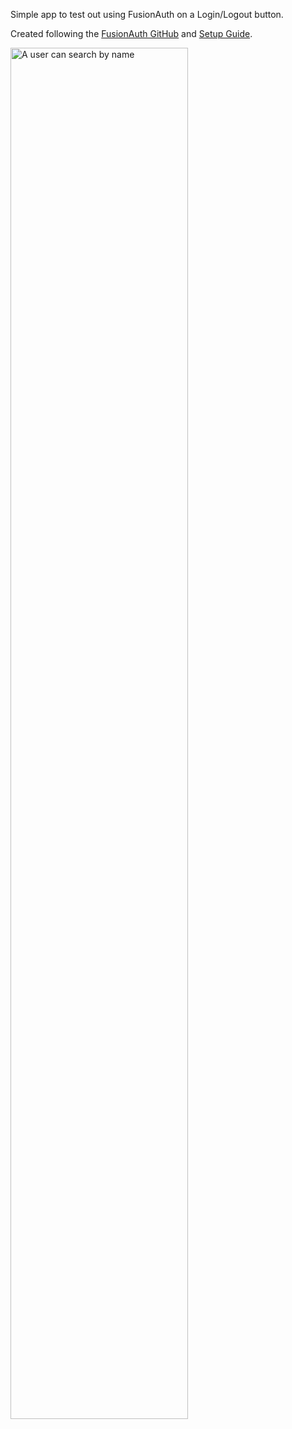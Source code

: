 Simple app to test out using FusionAuth on a Login/Logout button.

Created following the [FusionAuth GitHub](https://github.com/FusionAuth/fusionauth-example-node) and [Setup Guide](https://fusionauth.io/docs/v1/tech/5-minute-setup-guide/).

<img src="http://g.recordit.co/exbxoOUT8m.gif" alt="A user can search by name" height=auto width=75%/>
